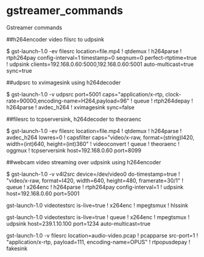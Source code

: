 # gstreamer_commands
Gstreamer commands

##h264encoder video filsrc to udpsink

$ gst-launch-1.0 -ev filesrc location=file.mp4 ! qtdemux ! h264parse ! rtph264pay config-interval=1 timestamp=0 seqnum=0 perfect-rtptime=true ! udpsink clients=192.168.0.60:5000,192.168.0.60:5001 auto-multicast=true sync=true

##udpsrc to xvimagesink using h264decoder

$ gst-launch-1.0 -v udpsrc port=5001 caps="application/x-rtp, clock-rate=90000,encoding-name=H264,payload=96" ! queue ! rtph264depay ! h264parse ! avdec_h264 ! xvimagesink sync=false

##filesrc to tcpserversink, h264decoder to theoraenc

$ gst-launch-1.0 -ev filesrc location=file.mp4 ! qtdemux ! h264parse ! avdec_h264 lowres=0 ! capsfilter caps="video/x-raw, format=(string)I420, width=(int)640, height=(int)360" ! videoconvert ! queue ! theoraenc ! oggmux ! tcpserversink host=192.168.0.60 port=8099

##webcam video streaming over udpsink using h264encoder

$ gst-launch-1.0 -v v4l2src device=/dev/video0 do-timestamp=true ! "video/x-raw, format=I420, width=640, height=480, framerate=30/1" ! queue ! x264enc ! h264parse ! rtph264pay config-interval=1 ! udpsink host=192.168.0.60 port=5001


gst-launch-1.0 videotestsrc is-live=true ! x264enc ! mpegtsmux ! hlssink

gst-launch-1.0 videotestsrc is-live=true ! queue ! x264enc ! mpegtsmux ! udpsink host=239.1.10.100 port=1234 auto-multicast=true

gst-launch-1.0 -v filesrc location=audio-video.pcap ! pcapparse src-port=1 ! "application/x-rtp, payload=111, encoding-name=OPUS" ! rtpopusdepay ! fakesink
